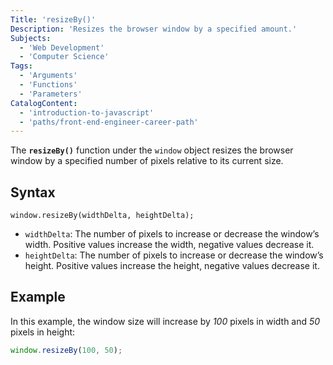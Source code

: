 ```yaml
---
Title: 'resizeBy()'
Description: 'Resizes the browser window by a specified amount.'
Subjects:
  - 'Web Development'
  - 'Computer Science'
Tags:
  - 'Arguments'
  - 'Functions'
  - 'Parameters'
CatalogContent:
  - 'introduction-to-javascript'
  - 'paths/front-end-engineer-career-path'
---
```


The **`resizeBy()`** function under the `window` object resizes the browser window by a specified number of pixels relative to its current size.

## Syntax

```pseudo
window.resizeBy(widthDelta, heightDelta);
```

- `widthDelta`: The number of pixels to increase or decrease the window’s width. Positive values increase the width, negative values decrease it.
- `heightDelta`: The number of pixels to increase or decrease the window’s height. Positive values increase the height, negative values decrease it.

## Example

In this example, the window size will increase by _100_ pixels in width and _50_ pixels in height:

```js
window.resizeBy(100, 50);
```
